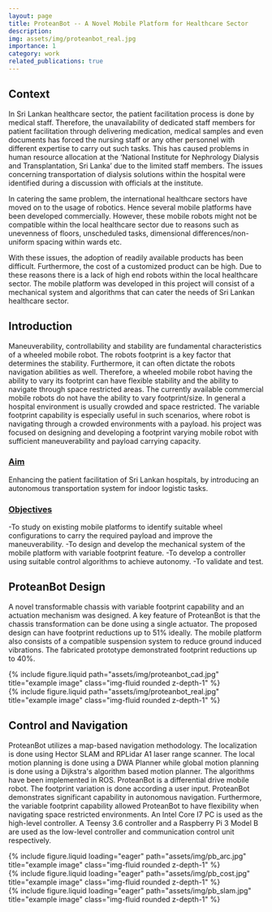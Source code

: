 ```yaml
---
layout: page
title: ProteanBot -- A Novel Mobile Platform for Healthcare Sector
description: 
img: assets/img/proteanbot_real.jpg
importance: 1
category: work
related_publications: true
---
```


<h2>Context</h2>
In Sri Lankan healthcare sector, the patient facilitation process is done by medical staff. Therefore, the unavailability of dedicated staff members for patient facilitation through delivering medication, medical samples and even documents has forced the nursing staff or any other personnel with different expertise to carry out such tasks. This has caused problems in human resource allocation at the ‘National Institute for Nephrology Dialysis and Transplantation, Sri Lanka’ due to the limited staff members. The issues concerning transportation of dialysis solutions within the hospital were identified during a discussion with officials at the institute.

In catering the same problem, the international healthcare sectors have moved on to the usage of robotics. Hence several mobile platforms have been developed commercially. However, these mobile robots might not be compatible within the local healthcare sector due to reasons such as unevenness of floors, unscheduled tasks, dimensional differences/non-uniform spacing within wards etc.

With these issues, the adoption of readily available products has been difficult. Furthermore, the cost of a customized product can be high. Due to these reasons there is a lack of high end robots within the local healthcare sector. The mobile platform was developed in this project will consist of a mechanical system and algorithms that can cater the needs of Sri Lankan healthcare sector. 

<h2>Introduction</h2>

Maneuverability, controllability and stability are fundamental characteristics of a wheeled mobile robot. The robots footprint is a key factor that determines the stability. Furthermore, it can often dictate the robots navigation abilities as well. Therefore, a wheeled mobile robot having the ability to vary its footprint can have flexible stability and the ability to navigate through space restricted areas. The currently available commercial mobile robots do not have the ability to vary footprint/size. In general a hospital environment is usually crowded and space restricted. The variable footprint capability is especially useful in such scenarios, where robot is navigating through a crowded environments with a payload. his project was focused on designing and developing a footprint varying mobile robot with sufficient maneuverability and payload carrying capacity.

<h3><u>Aim</u></h3>
Enhancing the patient facilitation of Sri Lankan hospitals, by introducing an autonomous transportation system for indoor logistic tasks.

<h3><u>Objectives</u></h3>
-To study on existing mobile platforms to identify suitable wheel configurations to carry the required payload and improve the maneuverability.
-To design and develop the mechanical system of the mobile platform with variable footprint feature.
-To develop a controller using suitable control algorithms to achieve autonomy.
-To validate and test.

<h2>ProteanBot Design</h2>

A novel transformable chassis with variable footprint capability and an actuation mechanism was designed. A key feature of ProteanBot is that the chassis transformation can be done using a single actuator. The proposed design can have footprint reductions up to 51% ideally.  The mobile platform also consists of a compatible suspension system to reduce ground induced vibrations. The fabricated prototype demonstrated footprint reductions up to 40%.

<div class="row justify-content-sm-center">
    <div class="col-sm-8 mt-3 mt-md-0">
        {% include figure.liquid path="assets/img/proteanbot_cad.jpg" title="example image" class="img-fluid rounded z-depth-1" %}
    </div>
    <div class="col-sm-4 mt-3 mt-md-0">
        {% include figure.liquid path="assets/img/proteanbot_real.jpg" title="example image" class="img-fluid rounded z-depth-1" %}
    </div>
</div>

<h2>Control and Navigation</h2>

ProteanBot utilizes a map-based navigation methodology. The localization is done using Hector SLAM and RPLidar A1 laser range scanner. The local motion planning is done using a DWA Planner while global motion planning is done using a Dijkstra's algorithm based motion planner. The algorithms have been implemented in ROS. ProteanBot is a differential drive mobile robot. The footprint variation is done according a user input. ProteanBot demonstrates significant capability in autonomous navigation. Furthermore, the variable footprint capability allowed ProteanBot to have flexibility when navigating space restricted environments. An Intel Core I7 PC is used as the high-level controller. A Teensy 3.6 controller and a Raspberry Pi 3 Model B are used as the low-level controller and communication control unit respectively. 

<div class="row">
    <div class="col-sm mt-3 mt-md-0">
        {% include figure.liquid loading="eager" path="assets/img/pb_arc.jpg" title="example image" class="img-fluid rounded z-depth-1" %}
    </div>
    <div class="col-sm mt-3 mt-md-0">
        {% include figure.liquid loading="eager" path="assets/img/pb_cost.jpg" title="example image" class="img-fluid rounded z-depth-1" %}
    </div>
    <div class="col-sm mt-3 mt-md-0">
        {% include figure.liquid loading="eager" path="assets/img/pb_slam.jpg" title="example image" class="img-fluid rounded z-depth-1" %}
    </div>
</div>
